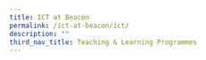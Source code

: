 ```yaml
---
title: ICT at Beacon
permalink: /ict-at-beacon/ict/
description: ""
third_nav_title: Teaching & Learning Programmes
---
```


